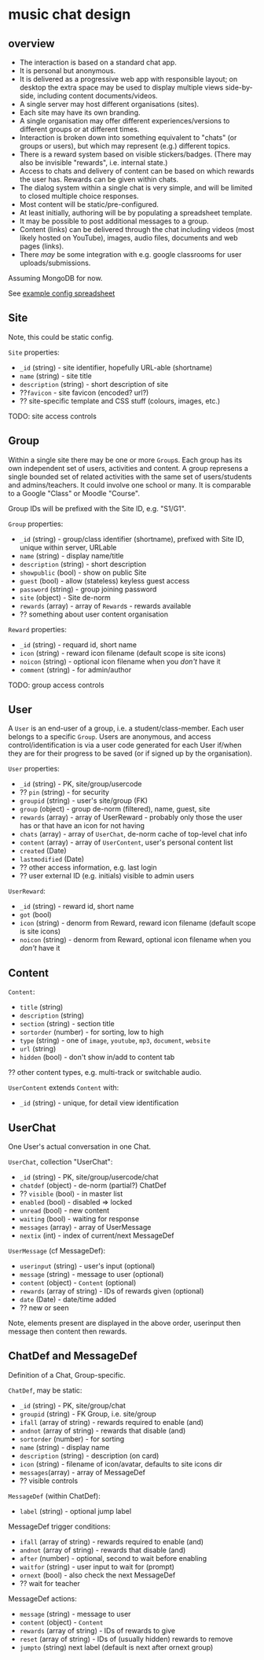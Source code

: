 # music chat design

## overview

- The interaction is based on a standard chat app.
- It is personal but anonymous.
- It is delivered as a progressive web app with responsible layout;
  on desktop the extra space may be used to display multiple views
  side-by-side, including content documents/videos.
- A single server may host different organisations (sites).
- Each site may have its own branding.
- A single organisation may offer different experiences/versions 
  to different groups or at different times.
- Interaction is broken down into something equivalent to "chats"
  (or groups or users), but which may represent (e.g.) different topics.
- There is a reward system based on visible stickers/badges.
  (There may also be invisible "rewards", i.e. internal state.)
- Access to chats and delivery of content can be based on which rewards
  the user has. Rewards can be given within chats.
- The dialog system within a single chat is very simple, and will be
  limited to closed multiple choice responses.
- Most content will be static/pre-configured.
- At least initially, authoring will be by populating a spreadsheet template.
- It may be possible to post additional messages to a group.
- Content (links) can be delivered through the chat including videos
  (most likely hosted on YouTube), images, audio files, documents and
  web pages (links).
- There *may* be some integration with e.g. google classrooms for user
  uploads/submissions.

Assuming MongoDB for now.

See [example config spreadsheet](../data/example-config.xlsx)

## Site

Note, this could be static config.

`Site` properties:
- `_id` (string) - site identifier, hopefully URL-able (shortname)
- `name` (string) - site title
- `description` (string) - short description of site
- ??`favicon` - site favicon (encoded? url?)
- ?? site-specific template and CSS stuff (colours, images, etc.)

TODO: site access controls

## Group

Within a single site there may be one or more `Group`s.
Each group has its own independent set of users, activities and content.
A group represens a single bounded set of related activities with the 
same set of users/students and admins/teachers. It could involve one 
school or many.
It is comparable to a Google "Class" or Moodle "Course".

Group IDs will be prefixed with the Site ID, e.g. "S1/G1".

`Group` properties:
- `_id` (string) - group/class identifier (shortname), prefixed with Site ID,
  unique within server, URLable
- `name` (string) - display name/title
- `description` (string) - short description
- `showpublic` (bool) - show on public Site
- `guest` (bool) - allow (stateless) keyless guest access
- `password` (string) - group joining password
- `site` (object) - Site de-norm
- `rewards` (array) - array of `Reward`s - rewards available
- ?? something about user content organisation

`Reward` properties:
- `_id` (string) - requard id, short name
- `icon` (string) - reward icon filename (default scope is site icons)
- `noicon` (string) - optional icon filename when you *don't* have it
- `comment` (string) - for admin/author

TODO: group access controls

## User

A `User` is an end-user of a group, i.e. a student/class-member. 
Each user belongs to a specific `Group`.
Users are anonymous, and access control/identification is via a
user code generated for each User if/when they are for their progress
to be saved (or if signed up by the organisation).

`User` properties:
- `_id` (string) - PK, site/group/usercode
- ?? `pin` (string) - for security
- `groupid` (string) - user's site/group (FK)
- `group` (object) - group de-norm (filtered), name, guest, site
- `rewards` (array) - array of UserReward - probably only those the user has
  or that have an icon for not having
- `chats` (array) - array of `UserChat`, de-norm cache of top-level chat info
- `content` (array) - array of `UserContent`, user's personal content list
- `created` (Date)
- `lastmodified` (Date)
- ?? other access information, e.g. last login
- ?? user external ID (e.g. initials) visible to admin users

`UserReward`:
- `_id` (string) - reward id, short name
- `got` (bool)
- `icon` (string) - denorm from Reward, reward icon filename
  (default scope is site icons)
- `noicon` (string) - denorm from Reward, optional icon filename 
  when you *don't* have it

## Content

`Content`:
- `title` (string)
- `description` (string)
- `section` (string) - section title
- `sortorder` (number) - for sorting, low to high
- `type` (string) - one of `image`, `youtube`, `mp3`, `document`, `website`
- `url` (string)
- `hidden` (bool) - don't show in/add to content tab

?? other content types, e.g. multi-track or switchable audio.

`UserContent` extends `Content` with:
- `_id` (string) - unique, for detail view identification

## UserChat

One User's actual conversation in one Chat.

`UserChat`, collection "UserChat":
- `_id` (string) - PK, site/group/usercode/chat
- `chatdef` (object) - de-norm (partial?) ChatDef
- ?? `visible` (bool) - in master list
- `enabled` (bool) - disabled => locked
- `unread` (bool) - new content
- `waiting` (bool) - waiting for response
- `messages` (array) - array of UserMessage
- `nextix` (int) - index of current/next MessageDef

`UserMessage` (cf MessageDef):
- `userinput` (string) - user's input (optional)
- `message` (string) - message to user (optional)
- `content` (object) - `Content` (optional)
- `rewards` (array of string) - IDs of rewards given (optional)
- `date` (Date) - date/time added
- ?? new or seen

Note, elements present are displayed in the above order,
userinput then message then content then rewards.

## ChatDef and MessageDef

Definition of a Chat, Group-specific.

`ChatDef`, may be static:
- `_id` (string) - PK, site/group/chat
- `groupid` (string) - FK Group, i.e. site/group
- `ifall` (array of string) - rewards required to enable (and)
- `andnot` (array of string) - rewards that disable (and)
- `sortorder` (number) - for sorting
- `name` (string) - display name
- `description` (string) - description (on card)
- `icon` (string) - filename of icon/avatar, defaults to site icons dir
- `messages`(array) - array of MessageDef
- ?? visible controls

`MessageDef` (within ChatDef):
- `label` (string) - optional jump label

MessageDef trigger conditions:
- `ifall` (array of string) - rewards required to enable (and)
- `andnot` (array of string) - rewards that disable (and)
- `after` (number) - optional, second to wait before enabling
- `waitfor` (string) - user input to wait for (prompt)
- `ornext` (bool) - also check the next MessageDef
- ?? wait for teacher

MessageDef actions:
- `message` (string) - message to user
- `content` (object) - `Content`
- `rewards` (array of string) - IDs of rewards to give
- `reset` (array of string) - IDs of (usually hidden) rewards to remove
- `jumpto` (string) next label (default is next after ornext group)


